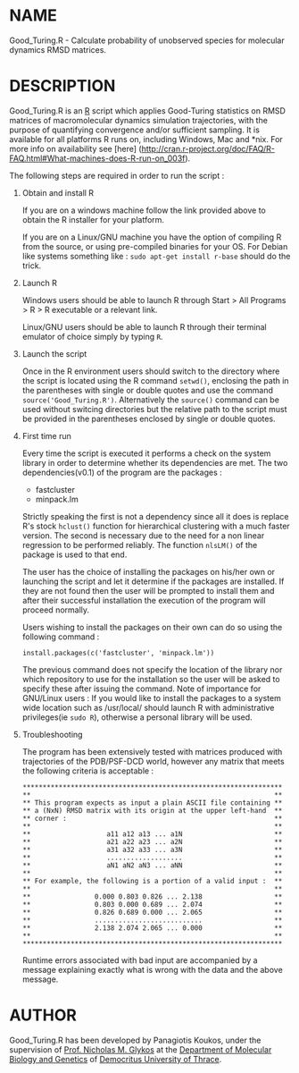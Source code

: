 # **NAME**

Good_Turing.R - Calculate probability of unobserved species for molecular dynamics RMSD matrices.

# **DESCRIPTION**

Good_Turing.R is an [R](http://www.r-project.org/) script which applies Good-Turing statistics on
RMSD matrices of macromolecular dynamics simulation trajectories, with the purpose of quantifying
convergence and/or sufficient sampling. It is available for all platforms R runs on, including 
Windows, Mac and *nix. For more info on availability see [here]
(http://cran.r-project.org/doc/FAQ/R-FAQ.html#What-machines-does-R-run-on_003f).

The following steps are required in order to run the script :

1.  Obtain and install R

    If you are on a windows machine follow the link provided above to obtain the R installer for your platform.

    If you are on a Linux/GNU machine you have the option of compiling R from the source, or using pre-compiled
    binaries for your OS. For Debian like systems something like : `sudo apt-get install r-base` should do the trick.
    
2.  Launch R
    
    Windows users should be able to launch R through Start > All Programs > R > R executable or a  relevant link.

    Linux/GNU users should be able to launch R through their terminal emulator of choice simply by typing `R`.
    
3.  Launch the script

    Once in the R environment users should switch to the directory where the script is located using the R command
    `setwd()`, enclosing the path in the parentheses with single or double quotes and use the command 
    `source('Good_Turing.R')`. Alternatively the `source()` command can be used without switcing directories but the
    relative path to the script must be provided in the parentheses enclosed by single or double quotes.

4.  First time run
    
    Every time the script is executed it performs a check on the system library in order to determine whether its
    dependencies are met. The two dependencies(v0.1) of the program are the packages :
    * fastcluster
    * minpack.lm
    
    Strictly speaking the first is not a dependency since all it does is replace R's stock `hclust()` function for
    hierarchical clustering with a much faster version. The second is necessary due to the need for a non linear
    regression to be performed reliably. The function `nlsLM()` of the package is used to that end.

    The user has the choice of installing the packages on his/her own or launching the script and let it determine
    if the packages are installed. If they are not found then the user will be prompted to install them and after
    their successful installation the execution of the program will proceed normally.
    
    Users wishing to install the packages on their own can do so using the following command :
    
    `install.packages(c('fastcluster', 'minpack.lm'))`
    
    The previous command does not specify the location of the library nor which repository to use for the
    installation so the user will be asked to specify these after issuing the command. Note of importance
    for GNU/Linux users : If you would like to install the packages to a system wide location such as /usr/local/
    should launch R with administrative privileges(ie `sudo R`), otherwise a personal library will be used.
    
5.  Troubleshooting

    The program has been extensively tested with matrices produced with trajectories of the PDB/PSF-DCD world,
    however any matrix that meets the following criteria is acceptable :
    
        *****************************************************************
        **                                                             **
        ** This program expects as input a plain ASCII file containing **
        ** a (NxN) RMSD matrix with its origin at the upper left-hand  **
        ** corner :                                                    **
        **                                                             **
        **                   a11 a12 a13 ... a1N                       **
        **                   a21 a22 a23 ... a2N                       **
        **                   a31 a32 a33 ... a3N                       **
        **                   ...................                       **
        **                   aN1 aN2 aN3 ... aNN                       **
        **                                                             **
        ** For example, the following is a portion of a valid input :  **
        **                                                             **
        **                0.000 0.803 0.826 ... 2.138                  **
        **                0.803 0.000 0.689 ... 2.074                  **
        **                0.826 0.689 0.000 ... 2.065                  **
        **                ...........................                  **
        **                2.138 2.074 2.065 ... 0.000                  **
        **                                                             **
        *****************************************************************
        
    Runtime errors associated with bad input are accompanied by a message explaining exactly what is wrong with the
    data and the above message.


# **AUTHOR**

Good_Turing.R has been developed by Panagiotis Koukos, under the supervision of 
[Prof. Nicholas M. Glykos](http://utopia.duth.gr/~glykos/) at the 
[Department of Molecular Biology and Genetics](http://mbg.duth.gr/index.en.shtml)
of [Democritus University of Thrace](http://www.duth.gr/index.en.sxhtml).

